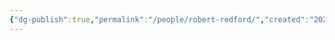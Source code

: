 ```yaml
---
{"dg-publish":true,"permalink":"/people/robert-redford/","created":"2024-02-26","updated":"2024-02-26"}
---
```



